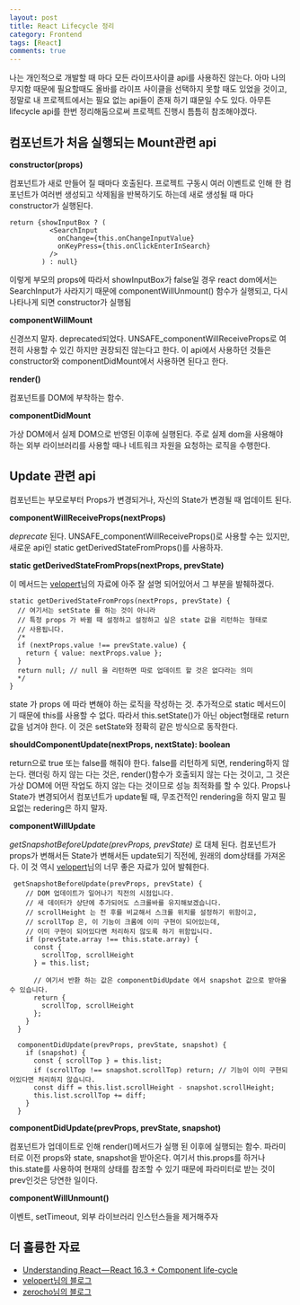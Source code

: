 ```yaml
---
layout: post
title: React Lifecycle 정리
category: Frontend
tags: [React]
comments: true
---
```


나는 개인적으로 개발할 때 마다 모든 라이프사이클 api를 사용하진 않는다. 아마 나의 무지함 때문에 필요할때도 올바를 라이프 사이클을 선택하지 못할 때도 있었을 것이고, 정말로 내 프로젝트에서는 필요 없는 api들이 존재 하기 떄문일 수도 있다. 아무튼 lifecycle api를 한번 정리해둠으로써 프로젝트 진행시 틈틈히 참조해야겠다. 

## 컴포넌트가 처음 실행되는 Mount관련 api


**constructor(props)**

컴포넌트가 새로 만들어 질 때마다 호출된다. 프로젝트 구동시 여러 이벤트로 인해 한 컴포넌트가 여러번 생성되고 삭제됨을 반복하기도 하는데 새로 생성될 때 마다 constructor가 실행된다. 
```
return {showInputBox ? (
          <SearchInput
            onChange={this.onChangeInputValue}
            onKeyPress={this.onClickEnterInSearch}
          />
        ) : null}
```
이렇게 부모의 props에 따라서 showInputBox가 false일 경우 react dom에서는 SearchInput가 사라지기 때문에 componentWillUnmount() 함수가 실행되고, 다시 나타나게 되면 constructor가 실행됨


**componentWillMount**

신경쓰지 말자. deprecated되었다. UNSAFE_componentWillReceiveProps로 여전히 사용할 수 있긴 하지만 권장되진 않는다고 한다. 이 api에서 사용하던 것들은 constructor와 componentDidMount에서 사용하면 된다고 한다.

**render()**

컴포넌트를 DOM에 부착하는 함수.

**componentDidMount**

가상 DOM에서 실제 DOM으로 반영된 이후에 실행된다. 주로 실제 dom을 사용해야 하는 외부 라이브러리를 사용할 때나 네트워크 자원을 요청하는 로직을 수행한다.

## Update 관련 api
컴포넌트는 부모로부터 Props가 변경되거나, 자신의 State가 변경될 때 업데이트 된다.

**componentWillReceiveProps(nextProps)**

*deprecate* 된다. UNSAFE_componentWillReceiveProps()로 사용할 수는 있지만, 새로운 api인 static getDerivedStateFromProps()를 사용하자.

**static getDerivedStateFromProps(nextProps, prevState)**

이 메서드는 [velopert](https://velopert.com/3631)님의 자료에 아주 잘 설명 되어있어서 그 부분을 발췌하겠다.
```
static getDerivedStateFromProps(nextProps, prevState) {
  // 여기서는 setState 를 하는 것이 아니라
  // 특정 props 가 바뀔 때 설정하고 설정하고 싶은 state 값을 리턴하는 형태로
  // 사용됩니다.
  /*
  if (nextProps.value !== prevState.value) {
    return { value: nextProps.value };
  }
  return null; // null 을 리턴하면 따로 업데이트 할 것은 없다라는 의미
  */
}
```
state 가 props 에 따라 변해야 하는 로직을 작성하는 것. 추가적으로 static 메서드이기 때문에 this를 사용할 수 없다. 따라서 this.setState()가 아닌 object형태로 return 값을 넘겨야 한다. 이 것은 setState와 정확히 같은 방식으로 동작한다.

**shouldComponentUpdate(nextProps, nextState): boolean**

return으로 true 또는 false를 해줘야 한다. false를 리턴하게 되면, rendering하지 않는다. 랜더링 하지 않는 다는 것은, render()함수가 호출되지 않는 다는 것이고, 그 것은 가상 DOM에 어떤 작업도 하지 않는 다는 것이므로 성능 최적화를 할 수 있다. Props나 State가 변경되어서 컴포넌트가 update될 때, 무조건적인 rendering을 하지 말고 필요없는 redering은 하지 말자.

**componentWillUpdate** 

  
*getSnapshotBeforeUpdate(prevProps, prevState)* 로 대체 된다. 컴포넌트가 props가 변해서든 State가 변해서든 update되기 직전에, 원래의 dom상태를 가져온다. 이 것 역시 [velopert](https://velopert.com/3631)님의 너무 좋은 자료가 있어 발췌한다.
```
 getSnapshotBeforeUpdate(prevProps, prevState) {
    // DOM 업데이트가 일어나기 직전의 시점입니다.
    // 새 데이터가 상단에 추가되어도 스크롤바를 유지해보겠습니다.
    // scrollHeight 는 전 후를 비교해서 스크롤 위치를 설정하기 위함이고,
    // scrollTop 은, 이 기능이 크롬에 이미 구현이 되어있는데, 
    // 이미 구현이 되어있다면 처리하지 않도록 하기 위함입니다.
    if (prevState.array !== this.state.array) {
      const {
        scrollTop, scrollHeight
      } = this.list;

      // 여기서 반환 하는 값은 componentDidUpdate 에서 snapshot 값으로 받아올 수 있습니다.
      return {
        scrollTop, scrollHeight
      };
    }
  }

  componentDidUpdate(prevProps, prevState, snapshot) {
    if (snapshot) {
      const { scrollTop } = this.list;
      if (scrollTop !== snapshot.scrollTop) return; // 기능이 이미 구현되어있다면 처리하지 않습니다.
      const diff = this.list.scrollHeight - snapshot.scrollHeight;
      this.list.scrollTop += diff;
    }
  }
  ```

**componentDidUpdate(prevProps, prevState, snapshot)**

컴포넌트가 업데이트로 인해 render()메서드가 실행 된 이후에 실행되는 함수. 파라미터로 이전 props와 state, snapshot을 받아온다. 여기서 this.props를 하거나 this.state를 사용하여 현재의 상태를 참조할 수 있기 때문에 파라미터로 받는 것이 prev인것은 당연한 일이다.

**componentWillUnmount()**

이벤트, setTimeout, 외부 라이브러리 인스턴스들을 제거해주자


## 더 훌륭한 자료

* [Understanding React — React 16.3 + Component life-cycle](https://medium.com/@baphemot/understanding-react-react-16-3-component-life-cycle-23129bc7a705)
* [velopert님의 블로그](https://velopert.com/3631)
* [zerocho님의 블로그](https://www.zerocho.com/category/React/post/579b5ec26958781500ed9955)
